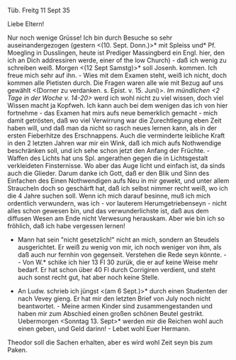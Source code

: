  Tüb. Freitg 11 Sept 35

Liebe Eltern!

Nur noch wenige Grüsse! Ich bin durch Besuche so sehr auseinandergezogen (gestern <(10. Sept. Donn.)>* mit Spleiss und* Pf. Moegling in Dusslingen, heute ist Prediger Massingberd ein Engl. hier, den ich an Dich addressiren werde, einer of the low Church) - daß ich wenig zu schreiben weiß. Morgen <(12 Sept Samstg)>* soll Josenh. kommen. Ich freue mich sehr auf ihn. - Wies mit dem Examen steht, weiß ich nicht, doch kommen alle Pietisten durch. Die Fragen waren alle wie mit Bezug auf uns gewählt <(Dorner zu verdanken. s. Epist. v. 15. Juni)>*. Im mündlichen <2 Tage in der Woche v. 14-20>* werd ich wohl nicht zu viel wissen, doch viel Wissen macht ja Kopfweh. Ich kann auch bei dem wenigen das ich von hier fortnehme - das Examen hat mirs aufs neue bemerklich gemacht - mich damit getrösten, daß wo viel Verwirrung war die Zurechtlegung eben Zeit haben will, und daß man da nicht so rasch neues lernen kann, als in der ersten Fieberhitze des Erschnappens. Auch die verminderte leibliche Kraft in den 2 letzten Jahren war mir ein Wink, daß ich mich aufs Nothwendige beschränken soll, und ich sehe schon jetzt den Anfang der Früchte. - Waffen des Lichts hat uns Spl. angerathen gegen die in Lichtsgestalt verkleideten Finsternisse. Wo aber das Auge licht und einfach ist, da sinds auch die Glieder. Darum danke ich Gott, daß er den Blik und Sinn des Einfachen des Einen Nothwendigen aufs Neu in mir gewekt, und unter allem Straucheln doch so geschärft hat, daß ich selbst nimmer recht weiß, wo ich die 4 Jahre suchen soll. Wenn ich mich darauf besinne, muß ich mich ordentlich verwundern, was ich - vor lauterem Herumgetriebenseyn - nicht alles schon gewesen bin, und das verwunderlichste ist, daß aus dem diffusen Wesen am Ende nicht Verwesung herauskam. Aber wie bin ich so fröhlich, daß ich habe vergessen lernen!

- Mann hat sein "nicht gesetzlich!" nicht an mich, sondern an Steudels ausgerichtet. Er weiß zu wenig von mir, ich noch weniger von ihm, als daß auch nur fernhin von gegenseit. Verstehen die Rede seyn könnte. - - Von W.<etzel>* schike ich hier 13 Fl 30 zurük, die er auf keine Weise mehr bedarf. Er hat schon über 40 Fl durch Corrigiren verdient, und steht auch sonst recht gut, hat aber noch keine Stelle.

- An Ludw. schrieb ich jüngst <(am 6 Sept.)>* durch einen Studenten der nach Vevey gieng. Er hat mir den letzten Brief von July noch nicht beantwortet. - Meine armen Kinder sind zusammengestanden und haben mir zum Abschied einen großen schönen Beutel gestrikt. Uebermorgen <Sonntag 13. Sept>* werden mir die Reichen wohl auch einen geben, und Geld darinn! -  Lebet wohl
 Euer Hermann.

Theodor soll die Sachen erhalten, aber es wird wohl Zeit seyn bis zum Paken.
